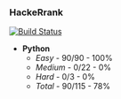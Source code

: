 ### HackeRrank

[![Build Status](https://travis-ci.com/Razor-87/hackerrank.svg?branch=master)](https://travis-ci.com/Razor-87/hackerrank)

- **Python** 
    - *Easy* - 90/90 - 100%
    - *Medium* - 0/22 - 0%
    - *Hard* - 0/3 - 0%
    - *Total* - 90/115 - 78%
